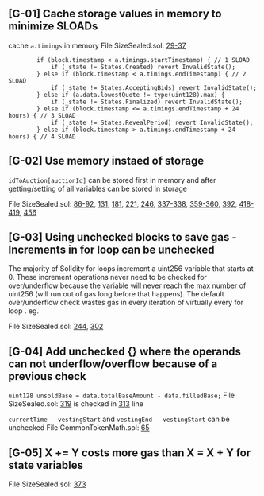 ## [G-01] Cache storage values in memory to minimize SLOADs
cache `a.timings` in memory
File SizeSealed.sol: [29-37](https://github.com/code-423n4/2022-11-size/blob/main/src/SizeSealed.sol#L29-L37)
```
        if (block.timestamp < a.timings.startTimestamp) { // 1 SLOAD
            if (_state != States.Created) revert InvalidState();
        } else if (block.timestamp < a.timings.endTimestamp) { // 2 SLOAD
            if (_state != States.AcceptingBids) revert InvalidState();
        } else if (a.data.lowestQuote != type(uint128).max) { 
            if (_state != States.Finalized) revert InvalidState();
        } else if (block.timestamp <= a.timings.endTimestamp + 24 hours) { // 3 SLOAD
            if (_state != States.RevealPeriod) revert InvalidState();
        } else if (block.timestamp > a.timings.endTimestamp + 24 hours) { // 4 SLOAD
```

## [G-02] Use memory instaed of storage 
`idToAuction[auctionId]` can be stored first in memory and after getting/setting of all variables can be stored in storage

File SizeSealed.sol: [86-92](https://github.com/code-423n4/2022-11-size/blob/main/src/SizeSealed.sol#L86-L92), [131](https://github.com/code-423n4/2022-11-size/blob/main/src/SizeSealed.sol#L131), [181](https://github.com/code-423n4/2022-11-size/blob/main/src/SizeSealed.sol#L181), [221](https://github.com/code-423n4/2022-11-size/blob/main/src/SizeSealed.sol#L221), [246](https://github.com/code-423n4/2022-11-size/blob/main/src/SizeSealed.sol#L246), [337-338](https://github.com/code-423n4/2022-11-size/blob/main/src/SizeSealed.sol#L337-L338), [359-360](https://github.com/code-423n4/2022-11-size/blob/main/src/SizeSealed.sol#L359-L360), [392](https://github.com/code-423n4/2022-11-size/blob/main/src/SizeSealed.sol#L392), [418-419](https://github.com/code-423n4/2022-11-size/blob/main/src/SizeSealed.sol#L418-L419), [456](https://github.com/code-423n4/2022-11-size/blob/main/src/SizeSealed.sol#L456)

## [G-03] Using unchecked blocks to save gas - Increments in for loop can be unchecked
The majority of Solidity for loops increment a uint256 variable that starts at 0. These increment operations never need to be checked for over/underflow because the variable will never reach the max number of uint256 (will run out of gas long before that happens). The default over/underflow check wastes gas in every iteration of virtually every for loop . eg.

File SizeSealed.sol: [244](https://github.com/code-423n4/2022-11-size/blob/main/src/SizeSealed.sol#L244), [302](https://github.com/code-423n4/2022-11-size/blob/main/src/SizeSealed.sol#L302)

## [G-04] Add unchecked {} where the operands can not underflow/overflow because of a previous check
`uint128 unsoldBase = data.totalBaseAmount - data.filledBase;`
File SizeSealed.sol: [319](https://github.com/code-423n4/2022-11-size/blob/main/src/SizeSealed.sol#L319)
is checked in [313](https://github.com/code-423n4/2022-11-size/blob/main/src/SizeSealed.sol#L319) line 


`currentTime - vestingStart` and `vestingEnd - vestingStart` can be unchecked
File CommonTokenMath.sol: [65](https://github.com/code-423n4/2022-11-size/blob/main/src/util/CommonTokenMath.sol#L65)

## [G-05] X += Y costs more gas than  X = X + Y for state variables
File SizeSealed.sol: [373](https://github.com/code-423n4/2022-11-size/blob/main/src/SizeSealed.sol#L373)